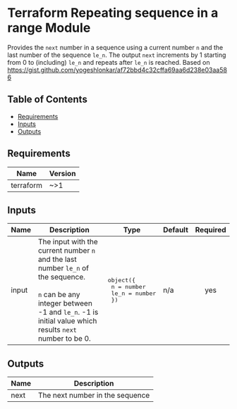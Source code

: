 # Terraform Repeating sequence in a range Module

Provides the `next` number in a sequence using a current number `n` and the last number of the sequence `le_n`. The output `next` increments by 1 starting from 0 to (including) `le_n` and repeats after `le_n` is reached. Based on https://gist.github.com/yogeshlonkar/af72bbd4c32cffa69aa6d238e03aa586

## Table of Contents

<!--TOC-->

- [Requirements](#requirements)
- [Inputs](#inputs)
- [Outputs](#outputs)

<!--TOC-->

<!-- BEGIN_TF_DOCS -->
## Requirements

| Name | Version |
|------|---------|
| terraform | ~>1 |

## Inputs

| Name | Description | Type | Default | Required |
|------|-------------|------|---------|:--------:|
| input | The input with the current number `n` and the last number `le_n` of the sequence.<br><br>  `n` can be any integer between -1 and `le_n`. -1 is initial value which results `next` number to be 0. | <pre>object({<br>    n    = number<br>    le_n = number<br>  })</pre> | n/a | yes |

## Outputs

| Name | Description |
|------|-------------|
| next | The next number in the sequence |
<!-- END_TF_DOCS -->
